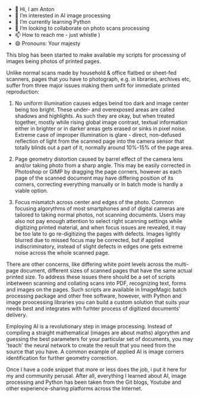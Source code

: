 - 👋 Hi, I am Anton
- 👀 I’m interested in AI image processing
- 🌱 I’m currently learning Python
- 💞️ I’m looking to collaborate on photo scans processing
- 📫 How to reach me - just whistle )
- 😄 Pronouns: Your majesty

This blog has been started to make available my scripts for processing of images being photos of printed pages.

Unlike normal scans made by household & office flatbed or sheet-fed scanners, pages that you have to photograph, e.g. in libraries, archives etc, suffer from three major issues making them unfit for immediate printed reproduction:

1. No uniform illumination causes edges beind too dark and image center being too bright. These under- and overexposed areas are called shadows and highlights. As such they are okay, but when treated together, mostly while rising global image contrast, textual information either in brighter or in darker areas gets erased or sinks in pixel noise. Extreme case of improper illumination is glare - direct, non-defused reflection of light from the scanned page into the camera sensor that totally blinds out a part of it, normally around 10%-15% of the page area.
   
2. Page geometry distortion caused by barrel effect of the camera lens and/or taking photo from a sharp angle. This may be easily corrected in Photoshop or GIMP by dragging the page corners, however as each page of the scanned document may have differing position of its corners, correcting everything manually or in batch mode is hardly a viable option.

3. Focus mismatch across center and edges of the photo. Common focusing algorythms of most smartphones and of digital cameras are tailored to taking normal photos, not scanning documents. Users may also not pay enough attention to select right scanning settings while digitizing printed material, and when focus issues are revealed, it may be too late to go re-digitizing the pages with defects. Images lightly blurred due to missed focus may be corrected, but if applied indiscriminatory, instead of slight defects in edges one gets extreme noise across the whole scanned page.   

There are other concerns, like differing white point levels across the multi-page document, different sizes of scanned pages that have the same actual printed size. To address these issues there should be a set of scripts inbetween scanning and collating scans into PDF, recognizing text, forms and images on the pages. Such scripts are available in ImageMagic batch processing package and other free software, however, with Python and image proocessing libraries you can build a custom solution that suits your needs best and integrates with furhter process of digitized documents' delivery. 

Employing AI is a revolutionary step in image processing. Instead of compiling a straight mathematical (images are about maths) algorythm and guessing the best parameters for your particular set of documents, you may 'teach' the neural network to create the result that you need from the source that you have. A common example of applied AI is image corners identification for further geometry correction.

Once I have a code snippet that more or less does the job, i put it here for my and community perusal. After all, everything I learned about AI, image processing and Python has been taken from the Git blogs, Youtube and other experience-sharing platforms across the Internet.

<!---
AntohaSPb/AntohaSPb is a ✨ special ✨ repository because its `README.md` (this file) appears on your GitHub profile.
You can click the Preview link to take a look at your changes.
--->
